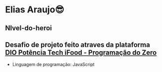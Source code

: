 # Elias Araujo😎
## NIvel-do-heroi
## Desafio de projeto feito atraves da plataforma [DIO Potência Tech iFood - Programação do Zero](https://web.dio.me/track/potencia-tech-ifood-programacao-do-zero)
- Linguagem de programação: <i class="fab fa-js"></i> JavaScript

